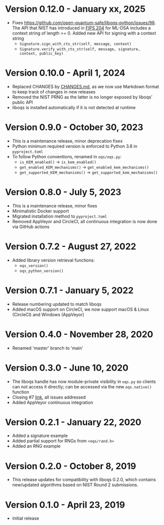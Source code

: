 # Version 0.12.0 - January xx, 2025

- Fixes https://github.com/open-quantum-safe/liboqs-python/issues/98. The API
  that NIST has introduced in
  [FIPS 204](https://csrc.nist.gov/pubs/fips/204/final)
  for ML-DSA includes a context string of length >= 0. Added new API for
  signing with a context string
  - `Signature.sign_with_ctx_str(self, message, context)`
  - `Signature.verify_with_ctx_str(self, message, signature, context,
public_key)`

# Version 0.10.0 - April 1, 2024

- Replaced CHANGES by
  [CHANGES.md](https://github.com/open-quantum-safe/liboqs-python/blob/main/CHANGES.md),
  as we now use Markdown format to keep track of changes in new releases
- Removed the NIST PRNG as the latter is no longer exposed by liboqs' public
  API
- liboqs is installed automatically if it is not detected at runtime

# Version 0.9.0 - October 30, 2023

- This is a maintenance release, minor deprecation fixes
- Python minimum required version is enforced to Python 3.8 in `pyproject.toml`
- To follow Python conventions, renamed in `oqs/oqs.py`:
  - `is_KEM_enabled()` -> `is_kem_enabled()`
  - `get_enabled_KEM_mechanisms()` -> `get_enabled_kem_mechanisms()`
  - `get_supported_KEM_mechanisms()` -> `get_supported_kem_mechanisms()`

# Version 0.8.0 - July 5, 2023

- This is a maintenance release, minor fixes
- Minimalistic Docker support
- Migrated installation method to `pyproject.toml`
- Removed AppVeyor and CircleCI, all continuous integration is now done via
  GitHub actions

# Version 0.7.2 - August 27, 2022

- Added library version retrieval functions:
  - `oqs_version()`
  - `oqs_python_version()`

# Version 0.7.1 - January 5, 2022

- Release numbering updated to match liboqs
- Added macOS support on CircleCI, we now support macOS & Linux (CircleCI) and
  Windows (AppVeyor)

# Version 0.4.0 - November 28, 2020

- Renamed 'master' branch to 'main'

# Version 0.3.0 - June 10, 2020

- The liboqs handle has now module-private visibility in `oqs.py` so clients
  can not access it directly; can be accessed via the new `oqs.native()`
  function
- Closing
  #7 [link](https://github.com/open-quantum-safe/liboqs-python/issues/7), all
  issues addressed
- Added AppVeyor continuous integration

# Version 0.2.1 - January 22, 2020

- Added a signature example
- Added partial support for RNGs from `<oqs/rand.h>`
- Added an RNG example

# Version 0.2.0 - October 8, 2019

- This release updates for compatibility with liboqs 0.2.0, which contains
  new/updated algorithms based on NIST Round 2 submissions.

# Version 0.1.0 - April 23, 2019

- Initial release
